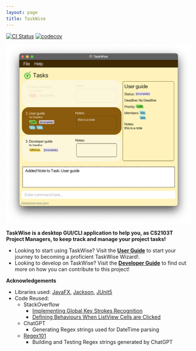 ```yaml
---
layout: page
title: TaskWise
---
```


[![CI Status](https://github.com/AY2324S1-CS2103T-T17-1/tp/workflows/Java%20CI/badge.svg)](https://github.com/AY2324S1-CS2103T-T17-1/tp/actions)
[![codecov](https://codecov.io/gh/AY2324S1-CS2103T-T17-1/tp/branch/master/graph/badge.svg)](https://codecov.io/gh/AY2324S1-CS2103T-T17-1/tp)

![Ui](images/Ui.png)

**TaskWise is a desktop GUI/CLI application to help you, as CS2103T Project Managers, to keep track and manage your project tasks!**

* Looking to start using TaskWise? Visit the [**User Guide**](UserGuide.html#quick-start) to start your journey to becoming a proficient TaskWise Wizard!.
* Looking to develop on TaskWise? Visit the [**Developer Guide**](DeveloperGuide.html) to find out more on how you can contribute to this project!

**Acknowledgements**

* Libraries used: [JavaFX](https://openjfx.io/), [Jackson](https://github.com/FasterXML/jackson), [JUnit5](https://github.com/junit-team/junit5)
* Code Reused: 
  * StackOverflow
    * [Implementing Global Key Strokes Recognition](https://copyprogramming.com/howto/implementing-a-global-key-press-for-javafx-methods)
    * [Defining Behaviours When ListView Cells are Clicked](https://stackoverflow.com/questions/52184611/javafx-keep-oldvalue-and-newvalue-of-listview-the-same-when-condition-has-not-b)
  * ChatGPT
    * Generating Regex strings used for DateTime parsing
  * [Regex101](https://regex101.com/)
    * Building and Testing Regex strings generated by ChatGPT
